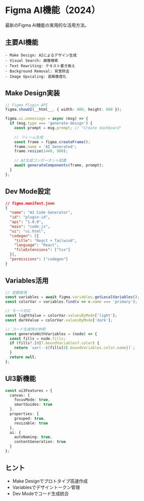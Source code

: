 # Figma AI機能（2024）

最新のFigma AI機能の実用的な活用方法。

## 主要AI機能

```
- Make Design: AIによるデザイン生成
- Visual Search: 画像検索
- Text Rewriting: テキスト書き換え
- Background Removal: 背景除去
- Image Upscaling: 高解像度化
```

## Make Design実装

```typescript
// Figma Plugin API
figma.showUI(__html__, { width: 400, height: 600 });

figma.ui.onmessage = async (msg) => {
  if (msg.type === 'generate-design') {
    const prompt = msg.prompt; // "Create dashboard"
    
    // フレーム生成
    const frame = figma.createFrame();
    frame.name = 'AI Generated';
    frame.resize(1440, 900);
    
    // AI生成コンポーネント配置
    await generateComponents(frame, prompt);
  }
};
```

## Dev Mode設定

```json
// figma.manifest.json
{
  "name": "AI Code Generator",
  "id": "plugin-id",
  "api": "1.0.0",
  "main": "code.js",
  "ui": "ui.html",
  "codegen": [{
    "title": "React + Tailwind",
    "language": "React",
    "fileExtensions": ["tsx"]
  }],
  "permissions": ["codegen"]
}
```

## Variables活用

```typescript
// 変数取得
const variables = await figma.variables.getLocalVariables();
const colorVar = variables.find(v => v.name === 'primary');

// モード対応
const lightValue = colorVar.valuesByMode['light'];
const darkValue = colorVar.valuesByMode['dark'];

// コード生成時の参照
const generateWithVariables = (node) => {
  const fills = node.fills;
  if (fills?.[0]?.boundVariables?.color) {
    return `var(--${fills[0].boundVariables.color.name})`;
  }
  return null;
};
```

## UI3新機能

```typescript
const ui3Features = {
  canvas: {
    focusMode: true,
    smartGuides: true
  },
  properties: {
    grouped: true,
    resizable: true
  },
  ai: {
    autoNaming: true,
    contentGeneration: true
  }
};
```

## ヒント
- Make Designでプロトタイプ高速作成
- Variablesでデザイントークン管理
- Dev Modeでコード生成統合